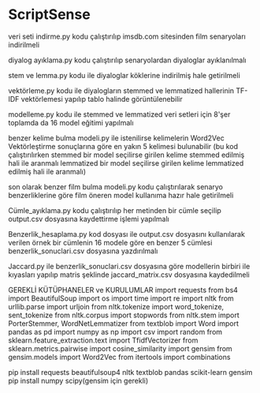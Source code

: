 # ScriptSense

veri seti indirme.py kodu çalıştırılıp imsdb.com sitesinden film senaryoları indirilmeli

diyalog ayıklama.py kodu çalıştırılıp senaryolardan diyaloglar ayıklanılmalı

stem ve lemma.py kodu ile diyaloglar köklerine indirilmiş hale getirilmeli

vektörleme.py kodu ile diyalogların stemmed ve lemmatized hallerinin TF-IDF vektörlemesi yapılıp tablo halinde görüntülenebilir

modelleme.py kodu ile stemmed ve lemmatized veri setleri için 8'şer toplamda da 16 model eğitimi yapılmalı

benzer kelime bulma modeli.py ile istenilirse kelimelerin Word2Vec Vektörleştirme sonuçlarına göre en yakın 5 kelimesi bulunabilir
      (bu kod çalıştırılırken stemmed bir model seçilirse girilen kelime stemmed edilmiş hali ile aranmalı
      lemmatized bir model seçilirse girilen kelime lemmatized edilmiş hali ile aranmalı)

son olarak benzer film bulma modeli.py kodu çalıştırılarak senaryo benzerliklerine göre film öneren model kullanıma hazır hale getirilmeli

Cümle_ayıklama.py kodu çalıştırılıp her metinden bir cümle seçilip output.csv dosyasına kaydettirme işlemi yapılmalı

Benzerlik_hesaplama.py kod dosyası ile output.csv dosyasını kullanılarak verilen örnek bir cümlenin 16 modele göre en benzer 5 cümlesi benzerlik_sonuclari.csv dosyasına yazdırılmalı

Jaccard.py ile benzerlik_sonuclari.csv dosyasına göre modellerin birbiri ile kıyasları yapılıp matris şeklinde jaccard_matrix.csv dosyasına kaydedilmeli

GEREKLİ KÜTÜPHANELER ve KURULUMLAR
import requests
from bs4 import BeautifulSoup
import os
import time
import re
import nltk
from urllib.parse import urljoin
from nltk.tokenize import word_tokenize, sent_tokenize
from nltk.corpus import stopwords
from nltk.stem import PorterStemmer, WordNetLemmatizer
from textblob import Word
import pandas as pd
import numpy as np
import csv
import random
from sklearn.feature_extraction.text import TfidfVectorizer
from sklearn.metrics.pairwise import cosine_similarity
import gensim
from gensim.models import Word2Vec
from itertools import combinations


pip install requests beautifulsoup4 nltk textblob pandas scikit-learn gensim
pip install numpy scipy(gensim için gerekli)

